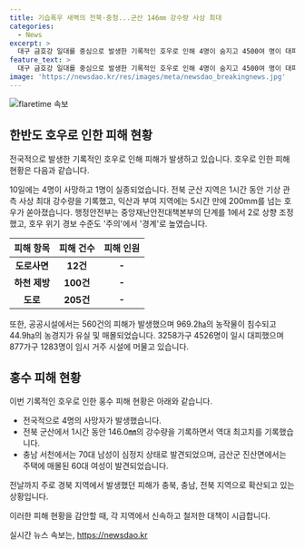 ```yaml
---
title: 기습폭우 새벽의 전북·충청...군산 146㎜ 강수량 사상 최대
categories:
  - News
excerpt: >
  대구 금호강 일대를 중심으로 발생한 기록적인 호우로 인해 4명이 숨지고 4500여 명이 대피했다. 호우로 인해 농작물과 농경지가 침수되고, 다량의 공공시설 피해가 발생했다. 충남 지역에서는 3명이 숨지는 등 전국적으로 피해가 확대되고 있으며, 지난 9일 밤~10일 새벽 최대 1시간 강수량 역대 최고치를 기록했다. 
feature_text: >
  대구 금호강 일대를 중심으로 발생한 기록적인 호우로 인해 4명이 숨지고 4500여 명이 대피했다. 호우로 인해 농작물과 농경지가 침수되고, 다량의 공공시설 피해가 발생했다. 충남 지역에서는 3명이 숨지는 등 전국적으로 피해가 확대되고 있으며, 지난 9일 밤~10일 새벽 최대 1시간 강수량 역대 최고치를 기록했다. 
image: 'https://newsdao.kr/res/images/meta/newsdao_breakingnews.jpg'
---
```


<p><img src="https://newsdao.kr/res/images/meta/newsdao_breakingnews.jpg" alt="flaretime 속보" /></p>

<h2 data-ke-size="size26">한반도 호우로 인한 피해 현황</h2>

<p>전국적으로 발생한 기록적인 호우로 인해 피해가 발생하고 있습니다. 호우로 인한 피해 현황은 다음과 같습니다.</p>

<p data-ke-size="size16">10일에는 4명이 사망하고 1명이 실종되었습니다. 전북 군산 지역은 1시간 동안 기상 관측 사상 최대 강수량을 기록했고, 익산과 부여 지역에는 5시간 만에 200mm를 넘는 호우가 쏟아졌습니다. 행정안전부는 중앙재난안전대책본부의 단계를 1에서 2로 상향 조정했고, 호우 위기 경보 수준도 '주의'에서 '경계'로 높였습니다.</p>

<table>
    <thead>
        <tr>
            <th scope="col">피해 항목</th>
            <th scope="col">피해 건수</th>
            <th scope="col">피해 인원</th>
        </tr>
    </thead>
    <tbody>
        <tr>
            <td style="text-align: center; height: 17px;"><b>도로사면</b></td>
            <td style="text-align: center; height: 17px;"><b>12건</b></td>
            <td style="text-align: center; height: 17px;"><b>-</b></td>
        </tr>
        <tr>
            <td style="text-align: center; height: 17px;"><b>하천 제방</b></td>
            <td style="text-align: center; height: 17px;"><b>100건</b></td>
            <td style="text-align: center; height: 17px;"><b>-</b></td>
        </tr>
        <tr>
            <td style="text-align: center; height: 17px;"><b>도로</b></td>
            <td style="text-align: center; height: 17px;"><b>205건</b></td>
            <td style="text-align: center; height: 17px;"><b>-</b></td>
        </tr>
    </tbody>
</table>

<p data-ke-size="size16">또한, 공공시설에서는 560건의 피해가 발생했으며 969.2㏊의 농작물이 침수되고 44.9㏊의 농경지가 유실 및 매몰되었습니다. 3258가구 4526명이 일시 대피했으며 877가구 1283명이 임시 거주 시설에 머물고 있습니다.</p>

<h2 data-ke-size="size26">홍수 피해 현황</h2>

<p>이번 기록적인 호우로 인한 홍수 피해 현황은 아래와 같습니다.</p>

<ul>
    <li>전국적으로 4명의 사망자가 발생했습니다.</li>
    <li>전북 군산에서 1시간 동안 146.0㎜의 강수량을 기록하면서 역대 최고치를 기록했습니다.</li>
    <li>충남 서천에서는 70대 남성이 심정지 상태로 발견되었으며, 금산군 진산면에서는 주택에 매몰된 60대 여성이 발견되었습니다.</li>
</ul>

<p data-ke-size="size16">전날까지 주로 경북 지역에서 발생했던 피해가 충북, 충남, 전북 지역으로 확산되고 있는 상황입니다.</p>

<p>이러한 피해 현황을 감안할 때, 각 지역에서 신속하고 철저한 대책이 시급합니다.</p>
실시간 뉴스 속보는, <a href="https://newsdao.kr" rel="dofollow">https://newsdao.kr</a>


